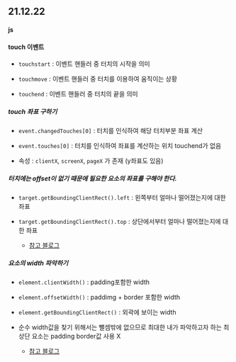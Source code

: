## 21.12.22

#### js

#### touch 이벤트

- `touchstart` : 이벤트 핸들러 중 터치의 시작을 의미

- `touchmove` : 이벤트 핸들러 중 터치를 이용하여 움직이는 상황

- `touchend` : 이벤트 핸들러 중 터치의 끝을 의미

##### touch 좌표 구하기

- `event.changedTouches[0]` : 터치를 인식하여 해당 터치부분 좌표 계산

- `event.touches[0]` : 터치를 인식하여 좌표를 계산하는 위치 touchend가 없음

- 속성 : `clientX`, `screenX`, `pageX` 가 존재 (y좌표도 있음)



##### 터치에는 offset이 없기 때문에 필요한 요소의 좌표를 구해야 한다.

- `target.getBoundingClientRect().left` : 왼쪽부터 얼마나 떨어졌는지에 대한 좌표

- `target.getBoundingClientRect().top` : 상단에서부터 얼마나 떨어졌는지에 대한 좌표
  
  - [참고 블로그](https://mommoo.tistory.com/85)



##### 요소의 width 파악하기

- `element.clientWidth()` : padding포함한 width

- `element.offsetWidth()` : paddimg + border 포함한 width

- `element.getBoundingClientRect()` : 외곽에 보이는 width

- 순수 width값을 찾기 위해서는 뺄셈밖에 없으므로 최대한 내가 파악하고자 하는 최상단 요소는 padding border값 사용 X
  
  - [참고 블로그](https://so4869.tistory.com/26)




